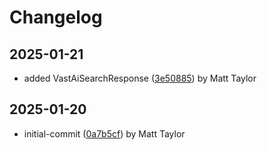 # Changelog


## 2025-01-21
- added VastAiSearchResponse ([3e50885](https://github.com/mjt-services/vastai-common-2025/commit/3e50885cabbc10f8e8ee1c8f6c873e69efb4441c)) by Matt Taylor

## 2025-01-20
- initial-commit ([0a7b5cf](https://github.com/mjt-services/vastai-common-2025/commit/0a7b5cfbea0b694d46febc42829bf5e53fa9a01a)) by Matt Taylor
